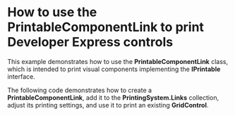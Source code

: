 # How to use the PrintableComponentLink to print Developer Express controls


<p>This example demonstrates how to use the <strong>PrintableComponentLink</strong> class, which is intended to print visual components implementing the <strong>IPrintable</strong> interface.</p><p>The following code demonstrates how to create a <strong>PrintableComponentLink</strong>, add it to the <strong>PrintingSystem.Links</strong> collection, adjust its printing settings, and use it to print an existing <strong>GridControl</strong>.</p>

<br/>


